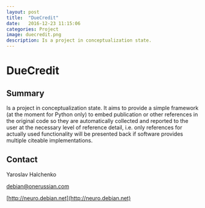 ```yaml
---
layout: post
title:  "DueCredit"
date:   2016-12-23 11:15:06
categories: Project
image: duecredit.png
description: Is a project in conceptualization state. 
---
```

# DueCredit

## Summary
Is a project in conceptualization state. It aims to provide a simple framework (at the moment for Python only) to embed publication or other references in the original code so they are automatically collected and reported to the user at the necessary level of reference detail, i.e. only references for actually used functionality will be presented back if software provides multiple citeable implementations.

## Contact
Yaroslav Halchenko

[debian@onerussian.com](mailto:debian@onerussian.com)

[http://neuro.debian.net](http://neuro.debian.net)
